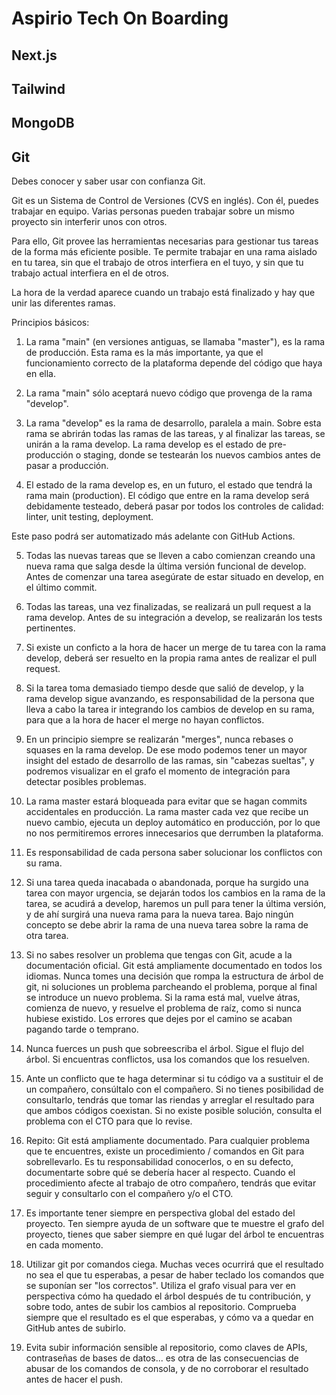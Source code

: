 # Aspirio Tech On Boarding

## Next.js

## Tailwind

## MongoDB

## Git

Debes conocer y saber usar con confianza Git.

Git es un Sistema de Control de Versiones (CVS en inglés). Con él, puedes trabajar en equipo. Varias personas pueden trabajar sobre un mismo proyecto sin interferir unos con otros.

Para ello, Git provee las herramientas necesarias para gestionar tus tareas de la forma más eficiente posible. Te permite trabajar en una rama aislado en tu tarea, sin que el trabajo de otros interfiera en el tuyo, y sin que tu trabajo actual interfiera en el de otros.

La hora de la verdad aparece cuando un trabajo está finalizado y hay que unir las diferentes ramas.

Principios básicos:

1. La rama "main" (en versiones antiguas, se llamaba "master"), es la rama de producción. Esta rama es la más importante, ya que el funcionamiento correcto de la plataforma depende del código que haya en ella.

2. La rama "main" sólo aceptará nuevo código que provenga de la rama "develop".

3. La rama "develop" es la rama de desarrollo, paralela a main. Sobre esta rama se abrirán todas las ramas de las tareas, y al finalizar las tareas, se unirán a la rama develop. La rama develop es el estado de pre-producción o staging, donde se testearán los nuevos cambios antes de pasar a producción.

4. El estado de la rama develop es, en un futuro, el estado que tendrá la rama main (production). El código que entre en la rama develop será debidamente testeado, deberá pasar por todos los controles de calidad: linter, unit testing, deployment.

Este paso podrá ser automatizado más adelante con GitHub Actions.

5. Todas las nuevas tareas que se lleven a cabo comienzan creando una nueva rama que salga desde la última versión funcional de develop. Antes de comenzar una tarea asegúrate de estar situado en develop, en el último commit.

6. Todas las tareas, una vez finalizadas, se realizará un pull request a la rama develop. Antes de su integración a develop, se realizarán los tests pertinentes.

7. Si existe un conficto a la hora de hacer un merge de tu tarea con la rama develop, deberá ser resuelto en la propia rama antes de realizar el pull request.

8. Si la tarea toma demasiado tiempo desde que salió de develop, y la rama develop sigue avanzando, es responsabilidad de la persona que lleva a cabo la tarea ir integrando los cambios de develop en su rama, para que a la hora de hacer el merge no hayan conflictos.

9. En un principio siempre se realizarán "merges", nunca rebases o squases en la rama develop. De ese modo podemos tener un mayor insight del estado de desarrollo de las ramas, sin "cabezas sueltas", y podremos visualizar en el grafo el momento de integración para detectar posibles problemas.

10. La rama master estará bloqueada para evitar que se hagan commits accidentales en producción. La rama master cada vez que recibe un nuevo cambio, ejecuta un deploy automático en producción, por lo que no nos permitiremos errores innecesarios que derrumben la plataforma.

11. Es responsabilidad de cada persona saber solucionar los conflictos con su rama.

12. Si una tarea queda inacabada o abandonada, porque ha surgido una tarea con mayor urgencia, se dejarán todos los cambios en la rama de la tarea, se acudirá a develop, haremos un pull para tener la última versión, y de ahí surgirá una nueva rama para la nueva tarea. Bajo ningún concepto se debe abrir la rama de una nueva tarea sobre la rama de otra tarea.

13. Si no sabes resolver un problema que tengas con Git, acude a la documentación oficial. Git está ampliamente documentado en todos los idiomas. Nunca tomes una decisión que rompa la estructura de árbol de git, ni soluciones un problema parcheando el problema, porque al final se introduce un nuevo problema. Si la rama está mal, vuelve átras, comienza de nuevo, y resuelve el problema de raíz, como si nunca hubiese existido. Los errores que dejes por el camino se acaban pagando tarde o temprano.

14. Nunca fuerces un push que sobreescriba el árbol. Sigue el flujo del árbol. Si encuentras conflictos, usa los comandos que los resuelven.

15. Ante un conflicto que te haga determinar si tu código va a sustituir el de un compañero, consúltalo con el compañero. Si no tienes posibilidad de consultarlo, tendrás que tomar las riendas y arreglar el resultado para que ambos códigos coexistan. Si no existe posible solución, consulta el problema con el CTO para que lo revise.

16. Repito: Git está ampliamente documentado. Para cualquier problema que te encuentres, existe un procedimiento / comandos en Git para sobrellevarlo. Es tu responsabilidad conocerlos, o en su defecto, documentarte sobre qué se debería hacer al respecto. Cuando el procedimiento afecte al trabajo de otro compañero, tendrás que evitar seguir y consultarlo con el compañero y/o el CTO.

17. Es importante tener siempre en perspectiva global del estado del proyecto. Ten siempre ayuda de un software que te muestre el grafo del proyecto, tienes que saber siempre en qué lugar del árbol te encuentras en cada momento.

18. Utilizar git por comandos ciega. Muchas veces ocurrirá que el resultado no sea el que tu esperabas, a pesar de haber teclado los comandos que se suponían ser "los correctos". Utiliza el grafo visual para ver en perspectiva cómo ha quedado el árbol después de tu contribución, y sobre todo, antes de subir los cambios al repositorio. Comprueba siempre que el resultado es el que esperabas, y cómo va a quedar en GitHub antes de subirlo.

19. Evita subir información sensible al repositorio, como claves de APIs, contraseñas de bases de datos... es otra de las consecuencias de abusar de los comandos de consola, y de no corroborar el resultado antes de hacer el push.